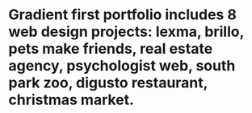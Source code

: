 # Gradient first portfolio includes 8 web design projects: lexma, brillo, pets make friends, real estate agency, psychologist web, south park zoo, digusto restaurant, christmas market. 
